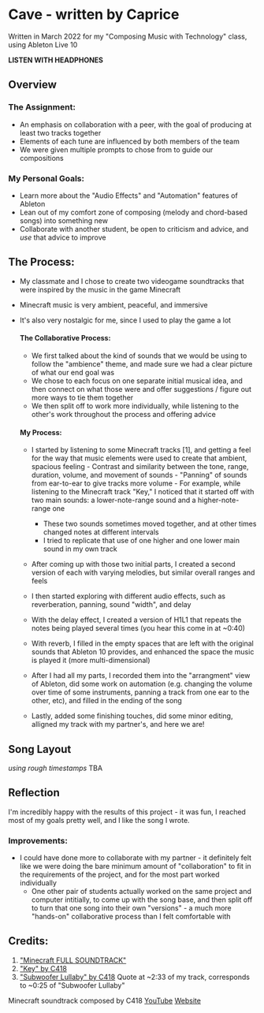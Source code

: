 # Cave - written by Caprice 
Written in March 2022 for my "Composing Music with Technology" class, using Ableton Live 10

__LISTEN WITH HEADPHONES__

## Overview

### The Assignment:
- An emphasis on collaboration with a peer, with the goal of producing at least two tracks together
- Elements of each tune are influenced by both members of the team
- We were given multiple prompts to chose from to guide our compositions

### My Personal Goals:
- Learn more about the "Audio Effects" and "Automation" features of Ableton
- Lean out of my comfort zone of composing (melody and chord-based songs) into something new
- Collaborate with another student, be open to criticism and advice, and *use* that advice to improve

## The Process:
- My classmate and I chose to create two videogame soundtracks that were inspired by the music in the game Minecraft
- Minecraft music is very ambient, peaceful, and immersive
- It's also very nostalgic for me, since I used to play the game a lot

    #### The Collaborative Process:
    - We first talked about the kind of sounds that we would be using to follow the "ambience" theme, and made sure we had a clear picture of what our end goal was
    - We chose to each focus on one separate initial musical idea, and then connect on what those were and offer suggestions / figure out more ways to tie them together
    - We then split off to work more individually, while listening to the other's work throughout the process and offering advice
    
    #### My Process:
     - I started by listening to some Minecraft tracks [1], and getting a feel for the way that music elements were used to create that ambient, spacious feeling
      - Contrast and similarity between the tone, range, duration, volume, and movement of sounds
      - "Panning" of sounds from ear-to-ear to give tracks more volume
      - For example, while listening to the Minecraft track "Key," I noticed that it started off with two main sounds: a lower-note-range sound and a higher-note-range one
       - These two sounds sometimes moved together, and at other times changed notes at different intervals
       - I tried to replicate that use of one higher and one lower main sound in my own track
                  
    - After coming up with those two initial parts, I created a second version of each with varying melodies, but similar overall ranges and feels
      
    - I then started exploring with different audio effects, such as reverberation, panning, sound "width", and delay
    - With the delay effect, I created a version of H1L1 that repeats the notes being played several times (you hear this come in at ~0:40)
    - With reverb, I filled in the empty spaces that are left with the original sounds that Ableton 10 provides, and enhanced the space the music is played it (more multi-dimensional)

    - After I had all my parts, I recorded them into the "arrangment" view of Ableton, did some work on automation (e.g. changing the volume over time of some instruments, panning a track from one ear to the other, etc), and filled in the ending of the song

    - Lastly, added some finishing touches, did some minor editing, alligned my track with my partner's, and here we are!

## Song Layout
*using rough timestamps*
TBA

## Reflection
I'm incredibly happy with the results of this project - it was fun, I reached most of my goals pretty well, and I like the song I wrote. 
### Improvements:
- I could have done more to collaborate with my partner - it definitely felt like we were doing the bare minimum amount of "collaboration" to fit in the requirements of the project, and for the most part worked individually
    - One other pair of students actually worked on the same project and computer intitially, to come up with the song base, and then split off to turn that one song into their own "versions" - a much more "hands-on" collaborative process than I felt comfortable with

         
   
      
      
      
      
      
## Credits:
1. ["Minecraft FULL SOUNDTRACK"](https://www.youtube.com/watch?v=Dg0IjOzopYU&t=141s)
2. ["Key" by C418](https://www.youtube.com/watch?v=NkS3XLy3ga4)
3. ["Subwoofer Lullaby" by C418](https://www.youtube.com/watch?v=ibUOxEBxVsE)
       Quote at ~2:33 of my track, corresponds to ~0:25 of "Subwoofer Lullaby"
     
Minecraft soundtrack composed by C418
[YouTube](https://www.youtube.com/c/C418)
[Website](https://c418.org/)

      

